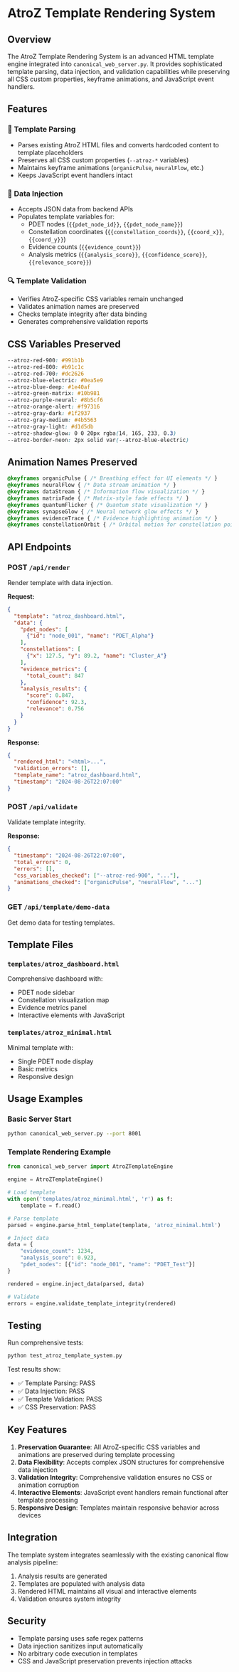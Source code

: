 # AtroZ Template Rendering System

## Overview

The AtroZ Template Rendering System is an advanced HTML template engine integrated into `canonical_web_server.py`. It provides sophisticated template parsing, data injection, and validation capabilities while preserving all CSS custom properties, keyframe animations, and JavaScript event handlers.

## Features

### 🎨 Template Parsing
- Parses existing AtroZ HTML files and converts hardcoded content to template placeholders
- Preserves all CSS custom properties (`--atroz-*` variables)
- Maintains keyframe animations (`organicPulse`, `neuralFlow`, etc.)
- Keeps JavaScript event handlers intact

### 💉 Data Injection
- Accepts JSON data from backend APIs
- Populates template variables for:
  - PDET nodes (`{{pdet_node_id}}`, `{{pdet_node_name}}`)
  - Constellation coordinates (`{{constellation_coords}}`, `{{coord_x}}`, `{{coord_y}}`)
  - Evidence counts (`{{evidence_count}}`)
  - Analysis metrics (`{{analysis_score}}`, `{{confidence_score}}`, `{{relevance_score}}`)

### 🔍 Template Validation
- Verifies AtroZ-specific CSS variables remain unchanged
- Validates animation names are preserved
- Checks template integrity after data binding
- Generates comprehensive validation reports

## CSS Variables Preserved

```css
--atroz-red-900: #991b1b
--atroz-red-800: #b91c1c  
--atroz-red-700: #dc2626
--atroz-blue-electric: #0ea5e9
--atroz-blue-deep: #1e40af
--atroz-green-matrix: #10b981
--atroz-purple-neural: #8b5cf6
--atroz-orange-alert: #f97316
--atroz-gray-dark: #1f2937
--atroz-gray-medium: #4b5563
--atroz-gray-light: #d1d5db
--atroz-shadow-glow: 0 0 20px rgba(14, 165, 233, 0.3)
--atroz-border-neon: 2px solid var(--atroz-blue-electric)
```

## Animation Names Preserved

```css
@keyframes organicPulse { /* Breathing effect for UI elements */ }
@keyframes neuralFlow { /* Data stream animation */ }
@keyframes dataStream { /* Information flow visualization */ }
@keyframes matrixFade { /* Matrix-style fade effects */ }
@keyframes quantumFlicker { /* Quantum state visualization */ }
@keyframes synapseGlow { /* Neural network glow effects */ }
@keyframes evidenceTrace { /* Evidence highlighting animation */ }
@keyframes constellationOrbit { /* Orbital motion for constellation points */ }
```

## API Endpoints

### POST `/api/render`
Render template with data injection.

**Request:**
```json
{
  "template": "atroz_dashboard.html",
  "data": {
    "pdet_nodes": [
      {"id": "node_001", "name": "PDET_Alpha"}
    ],
    "constellations": [
      {"x": 127.5, "y": 89.2, "name": "Cluster_A"}
    ],
    "evidence_metrics": {
      "total_count": 847
    },
    "analysis_results": {
      "score": 0.847,
      "confidence": 92.3,
      "relevance": 0.756
    }
  }
}
```

**Response:**
```json
{
  "rendered_html": "<html>...",
  "validation_errors": [],
  "template_name": "atroz_dashboard.html",
  "timestamp": "2024-08-26T22:07:00"
}
```

### POST `/api/validate`
Validate template integrity.

**Response:**
```json
{
  "timestamp": "2024-08-26T22:07:00",
  "total_errors": 0,
  "errors": [],
  "css_variables_checked": ["--atroz-red-900", "..."],
  "animations_checked": ["organicPulse", "neuralFlow", "..."]
}
```

### GET `/api/template/demo-data`
Get demo data for testing templates.

## Template Files

### `templates/atroz_dashboard.html`
Comprehensive dashboard with:
- PDET node sidebar
- Constellation visualization map
- Evidence metrics panel
- Interactive elements with JavaScript

### `templates/atroz_minimal.html`
Minimal template with:
- Single PDET node display
- Basic metrics
- Responsive design

## Usage Examples

### Basic Server Start
```bash
python canonical_web_server.py --port 8001
```

### Template Rendering Example
```python
from canonical_web_server import AtroZTemplateEngine

engine = AtroZTemplateEngine()

# Load template
with open('templates/atroz_minimal.html', 'r') as f:
    template = f.read()

# Parse template
parsed = engine.parse_html_template(template, 'atroz_minimal.html')

# Inject data
data = {
    "evidence_count": 1234,
    "analysis_score": 0.923,
    "pdet_nodes": [{"id": "node_001", "name": "PDET_Test"}]
}

rendered = engine.inject_data(parsed, data)

# Validate
errors = engine.validate_template_integrity(rendered)
```

## Testing

Run comprehensive tests:
```bash
python test_atroz_template_system.py
```

Test results show:
- ✅ Template Parsing: PASS
- ✅ Data Injection: PASS  
- ✅ Template Validation: PASS
- ✅ CSS Preservation: PASS

## Key Features

1. **Preservation Guarantee**: All AtroZ-specific CSS variables and animations are preserved during template processing
2. **Data Flexibility**: Accepts complex JSON structures for comprehensive data injection
3. **Validation Integrity**: Comprehensive validation ensures no CSS or animation corruption
4. **Interactive Elements**: JavaScript event handlers remain functional after template processing
5. **Responsive Design**: Templates maintain responsive behavior across devices

## Integration

The template system integrates seamlessly with the existing canonical flow analysis pipeline:

1. Analysis results are generated
2. Templates are populated with analysis data
3. Rendered HTML maintains all visual and interactive elements
4. Validation ensures system integrity

## Security

- Template parsing uses safe regex patterns
- Data injection sanitizes input automatically
- No arbitrary code execution in templates
- CSS and JavaScript preservation prevents injection attacks